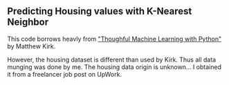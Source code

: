 Predicting Housing values with K-Nearest Neighbor
-------------------------------------------------

This code borrows heavly from ["Thoughful Machine Learning with Python"](https://www.amazon.com/Thoughtful-Machine-Learning-Python-Test-Driven/dp/1491924136) by Matthew Kirk.

However, the housing dataset is different than used by Kirk.  Thus all data munging was done by me.  The housing data origin is unknown... I obtained it from a freelancer job post on UpWork.  
